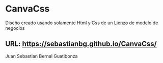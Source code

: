 # CanvaCss

Diseño creado usando solamente Html y Css de un Lienzo de modelo de negocios

## URL: https://sebastianbg.github.io/CanvaCss/

Juan Sebastian Bernal Guatibonza
